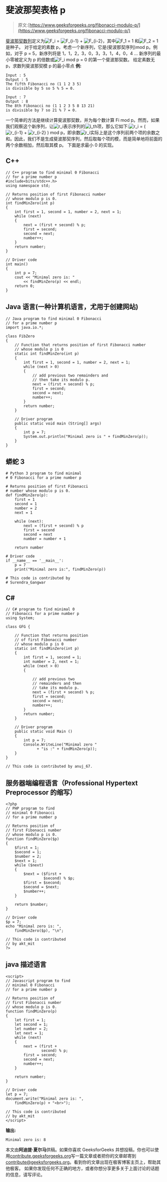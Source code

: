 # 斐波那契表格 p

> 原文:[https://www.geeksforgeeks.org/fibonacci-modulo-p/](https://www.geeksforgeeks.org/fibonacci-modulo-p/)

[斐波那契数列](https://www.geeksforgeeks.org/program-for-nth-fibonacci-number/)定义为![F_i  ](img/b443428c433a995e612de5a71c8a0407.png "Rendered by QuickLaTeX.com") = ![F_{i-1}  ](img/e1a555e8a6d6732570ebcc9e32a03204.png "Rendered by QuickLaTeX.com") + ![F_{i-2}  ](img/1a6e989809cced8ae2f4837f0dbc453c.png "Rendered by QuickLaTeX.com")，其中![F_1  ](img/f966898a6db192fc760238a1411a7e55.png "Rendered by QuickLaTeX.com") = 1 和![F_2  ](img/34d4b62118d3fe327a574fb041546626.png "Rendered by QuickLaTeX.com") = 1 是种子。
对于给定的素数 p，考虑一个新序列，它是(斐波那契序列)mod p。例如，对于 p = 5，新序列将是 1，1，2，3，0，3，3，1，4，0，4 …
新序列的最小零被定义为 p 的倍数或![F_i  ](img/b443428c433a995e612de5a71c8a0407.png "Rendered by QuickLaTeX.com") mod p = 0 的第一个斐波那契数。
给定素数无 p，求数列斐波那契模 p 的最小零点
**例:**

```
Input : 5
Output : 5
The fifth Fibonacci no (1 1 2 3 5) 
is divisible by 5 so 5 % 5 = 0.

Input : 7
Output : 8
The 8th Fibonacci no (1 1 2 3 5 8 13 21) 
is divisible by 7 so 21 % 7 = 0.
```

一个简单的方法是继续计算斐波那契数，并为每个数计算 Fi mod p。然而，如果我们观察这个新序列，让![r_i  ](img/1b2498c52f10cff2fa959ed2e8ffb30c.png "Rendered by QuickLaTeX.com")表示序列的![i_th  ](img/64751f166e019aa26c156d9768a551f8.png "Rendered by QuickLaTeX.com")项，那么它如下:![r_i  ](img/1b2498c52f10cff2fa959ed2e8ffb30c.png "Rendered by QuickLaTeX.com") = ( ![r_{i-1}  ](img/7c7f8405d095f99307cde1568af5adf1.png "Rendered by QuickLaTeX.com") + ![r_{i-2}  ](img/0bc6ff9426c7bb987504bee0b5461040.png "Rendered by QuickLaTeX.com") ) mod p，即余数![r_i  ](img/1b2498c52f10cff2fa959ed2e8ffb30c.png "Rendered by QuickLaTeX.com")实际上是这个序列前两个项的余数之和。因此，我们不是生成斐波那契序列，然后取每个项的模，而是简单地将前面的两个余数相加，然后取其模 p。
下面是求最小 0 的实现。

## C++

```
// C++ program to find minimal 0 Fibonacci
// for a prime number p
#include<bits/stdc++.h>
using namespace std;

// Returns position of first Fibonacci number
// whose modulo p is 0.
int findMinZero(int p)
{
    int first = 1, second = 1, number = 2, next = 1;
    while (next)
    {
        next = (first + second) % p;
        first = second;
        second = next;
        number++;
    }
    return number;
}

// Driver code
int main()
{
    int p = 7;
    cout << "Minimal zero is: "
        << findMinZero(p) << endl;
    return 0;
}
```

## Java 语言(一种计算机语言，尤用于创建网站)

```
// Java program to find minimal 0 Fibonacci
// for a prime number p
import java.io.*;

class FibZero
{
    // Function that returns position of first Fibonacci number
    // whose modulo p is 0
    static int findMinZero(int p)
    {
        int first = 1, second = 1, number = 2, next = 1;
        while (next > 0)
        {
            // add previous two remainders and
            // then take its modulo p.
            next = (first + second) % p;
            first = second;
            second = next;
            number++;
        }
        return number;
    }

    // Driver program
    public static void main (String[] args)
    {
        int p = 7;
        System.out.println("Minimal zero is " + findMinZero(p));
    }
}
```

## 蟒蛇 3

```
# Python 3 program to find minimal
# 0 Fibonacci for a prime number p

# Returns position of first Fibonacci
# number whose modulo p is 0.
def findMinZero(p):
    first = 1
    second = 1
    number = 2
    next = 1

    while (next):
        next = (first + second) % p
        first = second
        second = next
        number = number + 1

    return number

# Driver code
if __name__ == '__main__':
    p = 7
    print("Minimal zero is:", findMinZero(p))

# This code is contributed by
# Surendra_Gangwar
```

## C#

```
// C# program to find minimal 0
// Fibonacci for a prime number p
using System;

class GFG {

    // Function that returns position
    // of first Fibonacci number
    // whose modulo p is 0
    static int findMinZero(int p)
    {
        int first = 1, second = 1;
        int number = 2, next = 1;
        while (next > 0)
        {

            // add previous two
            // remainders and then
            // take its modulo p.
            next = (first + second) % p;
            first = second;
            second = next;
            number++;
        }
        return number;
    }

    // Driver program
    public static void Main ()
    {
        int p = 7;
        Console.WriteLine("Minimal zero "
              + "is :" + findMinZero(p));
    }
}

// This code is contributed by anuj_67.
```

## 服务器端编程语言（Professional Hypertext Preprocessor 的缩写）

```
<?php
// PHP program to find
// minimal 0 Fibonacci
// for a prime number p

// Returns position of
// first Fibonacci number
// whose modulo p is 0.
function findMinZero($p)
{
    $first = 1;
    $second = 1;
    $number = 2;
    $next = 1;
    while ($next)
    {
        $next = ($first +
                 $second) % $p;
        $first = $second;
        $second = $next;
        $number++;
    }

    return $number;
}

// Driver code
$p = 7;
echo "Minimal zero is: ",
    findMinZero($p), "\n";

// This code is contributed
// by akt_mit
?>
```

## java 描述语言

```
<script>
// Javascript program to find
// minimal 0 Fibonacci
// for a prime number p

// Returns position of
// first Fibonacci number
// whose modulo p is 0.
function findMinZero(p)
{
    let first = 1;
    let second = 1;
    let number = 2;
    let next = 1;
    while (next)
    {
        next = (first +
                second) % p;
        first = second;
        second = next;
        number++;
    }

    return number;
}

// Driver code
let p = 7;
document.write("Minimal zero is: ",
    findMinZero(p) + "<br>");

// This code is contributed
// by akt_mit
</script>
```

**输出:**

```
Minimal zero is: 8
```

本文由**阿迪提·夏尔马**供稿。如果你喜欢 GeeksforGeeks 并想投稿，你也可以使用[contribute.geeksforgeeks.org](http://www.contribute.geeksforgeeks.org)写一篇文章或者把你的文章邮寄到 contribute@geeksforgeeks.org。看到你的文章出现在极客博客主页上，帮助其他极客。
如果你发现任何不正确的地方，或者你想分享更多关于上面讨论的话题的信息，请写评论。